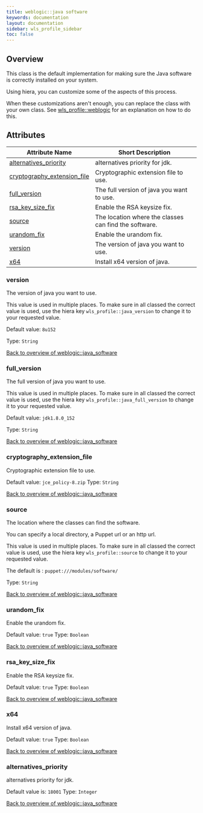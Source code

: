 ```yaml
---
title: weblogic::java software
keywords: documentation
layout: documentation
sidebar: wls_profile_sidebar
toc: false
---
```

## Overview

This class is the default implementation for making sure the Java software is correctly installed on your system.

Using hiera, you can customize some of the aspects of this process.

When these customizations aren't enough, you can replace the class with your own class. See [wls_profile::weblogic](./weblogic.html) for an explanation on how to do this.






## Attributes



Attribute Name                                                                      | Short Description                                     |
----------------------------------------------------------------------------------- | ----------------------------------------------------- |
[alternatives_priority](#weblogic::java_software_alternatives_priority)             | alternatives priority for jdk.                        |
[cryptography_extension_file](#weblogic::java_software_cryptography_extension_file) | Cryptographic extension file to use.                  |
[full_version](#weblogic::java_software_full_version)                               | The full version of java you want to use.             |
[rsa_key_size_fix](#weblogic::java_software_rsa_key_size_fix)                       | Enable the RSA keysize fix.                           |
[source](#weblogic::java_software_source)                                           | The location where the classes can find the software. |
[urandom_fix](#weblogic::java_software_urandom_fix)                                 | Enable the urandom fix.                               |
[version](#weblogic::java_software_version)                                         | The version of java you want to use.                  |
[x64](#weblogic::java_software_x64)                                                 | Install x64 version of java.                          |




### version<a name='weblogic::java_software_version'>

The version of java you want to use.

This value is used in multiple places. To make sure in all classed the correct value is used, use the hiera key `wls_profile::java_version` to change it to your requested value.

Default value: `8u152`


Type: `String`


[Back to overview of weblogic::java_software](#attributes)

### full_version<a name='weblogic::java_software_full_version'>

The full version of java you want to use.

This value is used in multiple places. To make sure in all classed the correct value is used, use the hiera key `wls_profile::java_full_version` to change it to your requested value.

Default value: `jdk1.8.0_152`


Type: `String`


[Back to overview of weblogic::java_software](#attributes)

### cryptography_extension_file<a name='weblogic::java_software_cryptography_extension_file'>

Cryptographic extension file to use.

Default value: `jce_policy-8.zip`
Type: `String`


[Back to overview of weblogic::java_software](#attributes)

### source<a name='weblogic::java_software_source'>

The location where the classes can find the software. 

You can specify a local directory, a Puppet url or an http url.

This value is used in multiple places. To make sure in all classed the correct value is used, use the hiera key `wls_profile::source` to change it to your requested value.

The default is : `puppet:///modules/software/`

Type: `String`


[Back to overview of weblogic::java_software](#attributes)

### urandom_fix<a name='weblogic::java_software_urandom_fix'>

Enable the urandom fix.

Default value: `true`
Type: `Boolean`


[Back to overview of weblogic::java_software](#attributes)

### rsa_key_size_fix<a name='weblogic::java_software_rsa_key_size_fix'>

Enable the RSA keysize fix.

Default value: `true`
Type: `Boolean`


[Back to overview of weblogic::java_software](#attributes)

### x64<a name='weblogic::java_software_x64'>

Install x64 version of java.

Default value: `true`
Type: `Boolean`


[Back to overview of weblogic::java_software](#attributes)

### alternatives_priority<a name='weblogic::java_software_alternatives_priority'>

alternatives priority for jdk.

Default value is: `18001`
Type: `Integer`


[Back to overview of weblogic::java_software](#attributes)

